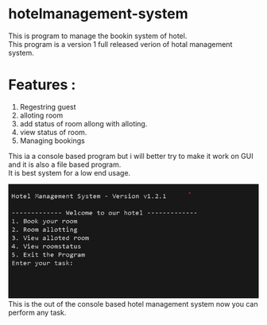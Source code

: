 # hotelmanagement-system
This is program to manage the bookin system of hotel.
<br>
This program is a version 1 full released verion of hotal management system.
<br>
# Features : <br>
1. Regestring guest
2. alloting room
3. add status of room allong with alloting.
4. view status of room.
5. Managing bookings

This ia a console based program but i will better try to make it work on GUI and it is also a file based program. <br>
It is best system for a low end usage.

![hotelmanagement-system](console.png)<br>
This is the out of the console based hotel management system now you can perform any task.
